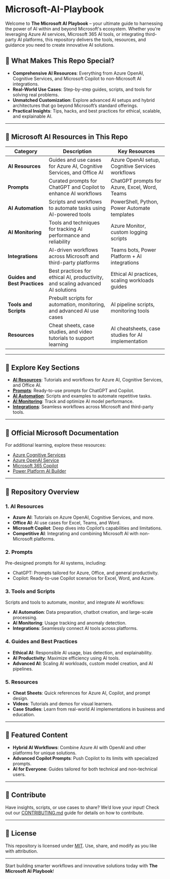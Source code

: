 # Microsoft-AI-Playbook


Welcome to **The Microsoft AI Playbook** – your ultimate guide to harnessing the power of AI within and beyond Microsoft's ecosystem. Whether you're leveraging Azure AI services, Microsoft 365 AI tools, or integrating third-party AI platforms, this repository delivers the tools, resources, and guidance you need to create innovative AI solutions.

## 🚀 What Makes This Repo Special?

- **Comprehensive AI Resources**: Everything from Azure OpenAI, Cognitive Services, and Microsoft Copilot to non-Microsoft AI integrations.
- **Real-World Use Cases**: Step-by-step guides, scripts, and tools for solving real problems.
- **Unmatched Customization**: Explore advanced AI setups and hybrid architectures that go beyond Microsoft’s standard offerings.
- **Practical Insights**: Tips, hacks, and best practices for ethical, scalable, and explainable AI.

---

## 📂 Microsoft AI Resources in This Repo

| **Category**                | **Description**                                                                 | **Key Resources**                                     |
|-----------------------------|---------------------------------------------------------------------------------|-----------------------------------------------------|
| **AI Resources**            | Guides and use cases for Azure AI, Cognitive Services, and Office AI            | Azure OpenAI setup, Cognitive Services workflows    |
| **Prompts**                 | Curated prompts for ChatGPT and Copilot to enhance AI workflows                 | ChatGPT prompts for Azure, Excel, Word, Teams       |
| **AI Automation**           | Scripts and workflows to automate tasks using AI-powered tools                  | PowerShell, Python, Power Automate templates        |
| **AI Monitoring**           | Tools and techniques for tracking AI performance and reliability                | Azure Monitor, custom logging scripts               |
| **Integrations**            | AI-driven workflows across Microsoft and third-party platforms                  | Teams bots, Power Platform + AI integrations        |
| **Guides and Best Practices**| Best practices for ethical AI, productivity, and scaling advanced AI solutions | Ethical AI practices, scaling workloads guides      |
| **Tools and Scripts**       | Prebuilt scripts for automation, monitoring, and advanced AI use cases          | AI pipeline scripts, monitoring tools               |
| **Resources**               | Cheat sheets, case studies, and video tutorials to support learning             | AI cheatsheets, case studies for AI implementation  |

---

## 🔗 Explore Key Sections

- **[AI Resources](AI-Resources)**: Tutorials and workflows for Azure AI, Cognitive Services, and Office AI.
- **[Prompts](Prompts)**: Ready-to-use prompts for ChatGPT and Copilot.
- **[AI Automation](Tools-and-Scripts/AI-Automation)**: Scripts and examples to automate repetitive tasks.
- **[AI Monitoring](Tools-and-Scripts/AI-Monitoring)**: Track and optimize AI model performance.
- **[Integrations](Tools-and-Scripts/Integrations)**: Seamless workflows across Microsoft and third-party tools.

---

## 📘 Official Microsoft Documentation

For additional learning, explore these resources:
- [Azure Cognitive Services](https://learn.microsoft.com/en-us/azure/cognitive-services/)
- [Azure OpenAI Service](https://learn.microsoft.com/en-us/azure/cognitive-services/openai/)
- [Microsoft 365 Copilot](https://www.microsoft.com/en-us/microsoft-365/copilot)
- [Power Platform AI Builder](https://learn.microsoft.com/en-us/power-platform/ai-builder/)


---

## 📂 Repository Overview

### 1. **AI Resources**
- **Azure AI**: Tutorials on Azure OpenAI, Cognitive Services, and more.
- **Office AI**: AI use cases for Excel, Teams, and Word.
- **Microsoft Copilot**: Deep dives into Copilot’s capabilities and limitations.
- **Competitive AI**: Integrating and combining Microsoft AI with non-Microsoft platforms.

### 2. **Prompts**
Pre-designed prompts for AI systems, including:
- ChatGPT: Prompts tailored for Azure, Office, and general productivity.
- Copilot: Ready-to-use Copilot scenarios for Excel, Word, and Azure.

### 3. **Tools and Scripts**
Scripts and tools to automate, monitor, and integrate AI workflows:
- **AI Automation**: Data preparation, chatbot creation, and large-scale processing.
- **AI Monitoring**: Usage tracking and anomaly detection.
- **Integrations**: Seamlessly connect AI tools across platforms.

### 4. **Guides and Best Practices**
- **Ethical AI**: Responsible AI usage, bias detection, and explainability.
- **AI Productivity**: Maximize efficiency using AI tools.
- **Advanced AI**: Scaling AI workloads, custom model creation, and AI pipelines.

### 5. **Resources**
- **Cheat Sheets**: Quick references for Azure AI, Copilot, and prompt design.
- **Videos**: Tutorials and demos for visual learners.
- **Case Studies**: Learn from real-world AI implementations in business and education.

---

## 🌟 Featured Content

- **Hybrid AI Workflows**: Combine Azure AI with OpenAI and other platforms for unique solutions.
- **Advanced Copilot Prompts**: Push Copilot to its limits with specialized prompts.
- **AI for Everyone**: Guides tailored for both technical and non-technical users.

---

## 🤝 Contribute

Have insights, scripts, or use cases to share? We’d love your input! Check out our [CONTRIBUTING.md](CONTRIBUTING.md) guide for details on how to contribute.

---

## 📜 License

This repository is licensed under [MIT](LICENSE). Use, share, and modify as you like with attribution.

---

Start building smarter workflows and innovative solutions today with **The Microsoft AI Playbook**!
